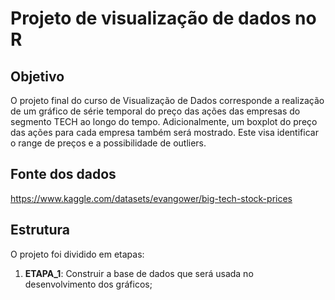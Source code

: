 # Projeto de visualização de dados no R

## Objetivo
O projeto final do curso de Visualização de Dados corresponde a realização de um gráfico de série temporal do preço das ações das empresas do segmento TECH ao longo do tempo. 
Adicionalmente, um boxplot do preço das ações para cada empresa também será mostrado. Este visa identificar o range de preços e a possibilidade de outliers.

## Fonte dos dados
https://www.kaggle.com/datasets/evangower/big-tech-stock-prices

## Estrutura
O projeto foi dividido em etapas:
1. **ETAPA_1**: Construir a base de dados que será usada no desenvolvimento dos gráficos;
